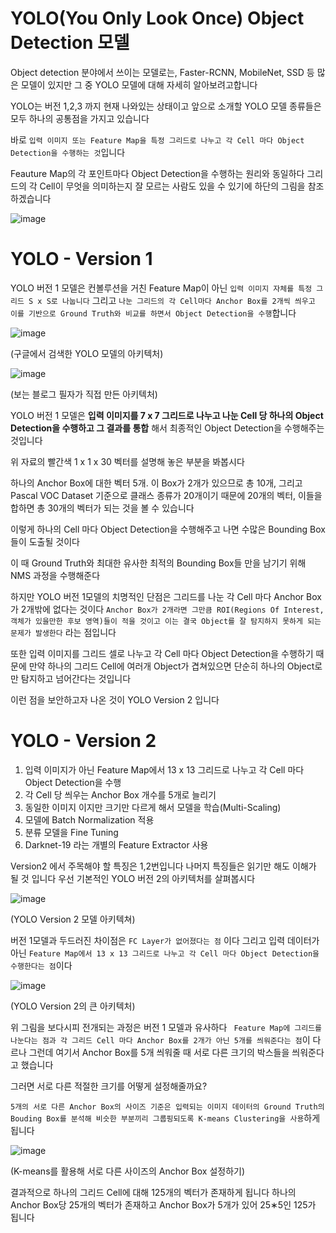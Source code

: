 #  YOLO(You Only Look Once) Object Detection 모델 

Object detection 분야에서 쓰이는 모델로는, Faster-RCNN, MobileNet, SSD 등 많은 모델이 있지만 그 중 YOLO 모델에 대해 자세히 알아보려고합니다

YOLO는 버전 1,2,3 까지 현재 나와있는 상태이고 앞으로 소개할 YOLO 모델 종류들은 모두 하나의 공통점을 가지고 있습니다 

바로 `입력 이미지 또는 Feature Map을 특정 그리드로 나누고 각 Cell 마다 Object Detection을 수행하는 것`입니다 

Feauture Map의 각 포인트마다 Object Detection을 수행하는 원리와 동일하다 그리드의 각 Cell이 무엇을 의미하는지 잘 모르는 사람도 있을 수 있기에 하단의 그림을 참조하겠습니다

![image](https://user-images.githubusercontent.com/80239748/145363831-8837eb70-0e9b-409c-940e-f457fb0d0ef8.png)


# YOLO - Version 1 

YOLO 버전 1 모델은 컨볼루션을 거친 Feature Map이 아닌 `입력 이미지 자체를 특정 그리드 S x S로 나눕니다` 그리고 `나눈 그리드의 각 Cell마다 Anchor Box를 2개씩 씌우고 이를 기반으로 Ground Truth와 비교를 하면서 Object Detection을 수행`합니다 

![image](https://user-images.githubusercontent.com/80239748/145364619-040b7317-cf88-4d14-bf6b-4cada920dd61.png)

(구글에서 검색한 YOLO 모델의 아키텍처)

![image](https://user-images.githubusercontent.com/80239748/145366679-61638db9-1cd4-4524-80d9-bb2deef40110.png)

(보는 블로그 필자가 직접 만든 아키텍처)

YOLO 버전 1 모델은 **입력 이미지를 7 x 7 그리드로 나누고 나눈 Cell 당 하나의 Object Detection을 수행하고 그 결과를 통합** 해서 최종적인 Object Detection을 수행해주는 것입니다 

위 자료의 빨간색 1 x 1 x 30 벡터를 설명해 놓은 부분을 봐봅시다 

하나의 Anchor Box에 대한 벡터 5개. 이 Box가 2개가 있으므로 총 10개, 그리고 Pascal VOC Dataset 기준으로 클래스 종류가 20개이기 때문에 20개의 벡터, 이들을 합하면 총 30개의 벡터가 되는 것을 볼 수 있습니다

이렇게 하나의 Cell 마다 Object Detection을 수행해주고 나면 수많은 Bounding Box들이 도출될 것이다

이 때 Ground Truth와 최대한 유사한 최적의 Bounding Box들 만을 남기기 위해 NMS 과정을 수행해준다

하지만 YOLO 버전 1모델의 치명적인 단점은 그리드를 나눈 각 Cell 마다  Anchor Box가 2개밖에 없다는 것이다 `Anchor Box가 2개라면 그만큼 ROI(Regions Of Interest, 객체가 있을만한 후보 영역)들이 적을 것이고 이는 결국 Object를 잘 탐지하지 못하게 되는 문제가 발생한다` 라는 점입니다

또한 입력 이미지를 그리드 셀로 나누고 각 Cell 마다 Object Detection을 수행하기 때문에 만약 하나의 그리드 Cell에 여러개 Object가 겹쳐있으면 단순히 하나의 Object로만 탐지하고 넘어간다는 것입니다

이런 점을 보안하고자 나온 것이 YOLO Version 2 입니다

# YOLO - Version 2

1. 입력 이미지가 아닌 Feature Map에서 13 x 13 그리드로 나누고 각 Cell 마다 Object Detection을 수행
2. 각 Cell 당 씌우는 Anchor Box 개수를 5개로 늘리기
3. 동일한 이미지 이지만 크기만 다르게 해서 모델을 학습(Multi-Scaling)
4. 모델에 Batch Normalization 적용
5. 분류 모델을 Fine Tuning
6. Darknet-19 라는 개별의 Feature Extractor 사용

Version2 에서 주목해야 할 특징은 1,2번입니다 나머지 특징들은 읽기만 해도 이해가 될 것 입니다 우선 기본적인 YOLO 버전 2의 아키텍처를 살펴봅시다

![image](https://user-images.githubusercontent.com/80239748/145386461-aab02264-e8d6-4e09-a846-6fe9c50ad537.png)

(YOLO Version 2 모델 아키텍쳐)

버전 1모델과 두드러진 차이점은 `FC Layer가 없어졌다는 점` 이다 그리고 입력 데이터가 아닌 `Feature Map에서 13 x 13 그리드로 나누고 각 Cell 마다 Object Detection을 수행한다는 점`이다

![image](https://user-images.githubusercontent.com/80239748/145386795-8322c255-3dfb-425e-b84e-e772c8174373.png)

(YOLO Version 2의 큰 아키텍처)

위 그림을 보다시피 전개되는 과정은 버전 1 모델과 유사하다 ` Feature Map에 그리드를 나눈다는 점과 각 그리드 Cell 마다 Anchor Box를 2개가 아닌 5개를 씌워준다는 점`이 다르나 그런데 여기서 Anchor Box를 5개 씌워줄 때 서로 다른 크기의 박스들을 씌워준다고 했습니다 

그러면 서로 다른 적절한 크기를 어떻게 설정해줄까요?

`5개의 서로 다른 Anchor Box의 사이즈 기준은 입력되는 이미지 데이터의 Ground Truth의 Bouding Box를 분석해 비슷한 부분끼리 그룹핑되도록 K-means Clustering을 사용`하게 됩니다

![image](https://user-images.githubusercontent.com/80239748/145387339-bb94bff1-ca59-46af-941a-55818440a5bd.png)

(K-means를 활용해 서로 다른 사이즈의 Anchor Box 설정하기)

결과적으로 하나의 그리드 Cell에 대해 125개의 벡터가 존재하게 됩니다 하나의 Anchor Box당 25개의 벡터가 존재하고 Anchor Box가 5개가 있어 25∗5인 125가 됩니다
